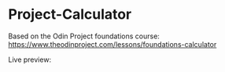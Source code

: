 # Project-Calculator

Based on the Odin Project foundations course: https://www.theodinproject.com/lessons/foundations-calculator

Live preview: 
